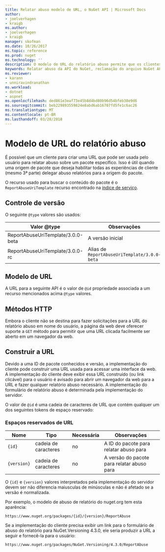 ```yaml
---
title: Relatar abuso modelo de URL, o NuGet API | Microsoft Docs
author:
- joelverhagen
- kraigb
ms.author:
- joelverhagen
- kraigb
manager: skofman
ms.date: 10/26/2017
ms.topic: reference
ms.prod: nuget
ms.technology: ''
description: O modelo de URL do relatório abuso permite que os clientes exibir um link para relatar abuso em sua interface do usuário.
keywords: Relatar abuso da API do NuGet, reclamação do arquivo NuGet API, o modelo de URL de relatório nuget.org
ms.reviewer:
- karann
- unniravindranathan
ms.workload:
- dotnet
- aspnet
ms.openlocfilehash: ded861e3eaf73e45b8d4bd80b96d54bfeb38e9d6
ms.sourcegitcommit: beb229893559824e8abd6ab16707fd5fe1c6ac26
ms.translationtype: MT
ms.contentlocale: pt-BR
ms.lasthandoff: 03/28/2018
---
```

# <a name="report-abuse-url-template"></a>Modelo de URL do relatório abuso

É possível que um cliente para criar uma URL que pode ser usada pelo usuário para relatar abuso sobre um pacote específico. Isso é útil quando uma origem de pacote que deseja habilitar todas as experiências de cliente (mesmo 3ª parte) delegar abuso relatórios para a origem do pacote.

O recurso usado para buscar o conteúdo do pacote é o `ReportAbuseUriTemplate` recurso encontrado na [índice de serviço](service-index.md).

## <a name="versioning"></a>Controle de versão

O seguinte `@type` valores são usados:

Valor @type                       | Observações
--------------------------------- | -----
ReportAbuseUriTemplate/3.0.0-beta | A versão inicial
ReportAbuseUriTemplate/3.0.0-rc   | Alias de `ReportAbuseUriTemplate/3.0.0-beta`

## <a name="url-template"></a>Modelo de URL

A URL para a seguinte API é o valor de `@id` propriedade associada a um recurso mencionados acima `@type` valores.

## <a name="http-methods"></a>Métodos HTTP

Embora o cliente não se destina para fazer solicitações para a URL do relatório abuso em nome do usuário, a página da web deve oferecer suporte a `GET` método para permitir que uma URL clicada facilmente ser aberto em um navegador da web.

## <a name="construct-the-url"></a>Construir a URL

Devido a uma ID de pacote conhecidos e versão, a implementação do cliente pode construir uma URL usada para acessar uma interface da web. A implementação do cliente deve exibir essa URL construído (ou link clicável) para o usuário é avisado para abrir um navegador da web para a URL e fazer qualquer relatório abuso necessário. A implementação do formulário de relatório abuso é determinada pela implementação do servidor.

O valor de `@id` é uma cadeia de caracteres de URL que contém qualquer um dos seguintes tokens de espaço reservado:

### <a name="url-placeholders"></a>Espaços reservados de URL

Nome        | Tipo    | Necessária | Observações
----------- | ------- | -------- | -----
`{id}`      | cadeia de caracteres  | no       | A ID do pacote para relatar abuso para
`{version}` | cadeia de caracteres  | no       | A versão do pacote para relatar abuso para

O `{id}` e `{version}` valores interpretados pela implementação do servidor devem ser não diferencia maiusculas de minúsculas e não é afetado se a versão é normalizada.

Por exemplo, o modelo de abuso de relatório do nuget.org tem esta aparência:

    https://www.nuget.org/packages/{id}/{version}/ReportAbuse

Se a implementação do cliente precisa exibir um link para o formulário de abuso do relatório para NuGet.Versioning 4.3.0, ele seria produzir a URL a seguir e fornecê-la para o usuário:

    https://www.nuget.org/packages/NuGet.Versioning/4.3.0/ReportAbuse
